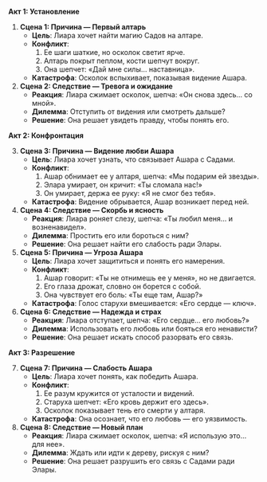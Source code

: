 **Акт 1: Установление**

1. **Сцена 1: Причина — Первый алтарь**
    - **Цель**: Лиара хочет найти магию Садов на алтаре.
    - **Конфликт**:
        1. Ее шаги шаткие, но осколок светит ярче.
        2. Алтарь покрыт пеплом, кости шепчут вокруг.
        3. Она шепчет: «Дай мне силы… наставница».
    - **Катастрофа**: Осколок вспыхивает, показывая видение Ашара.
2. **Сцена 2: Следствие — Тревога и ожидание**
    - **Реакция**: Лиара сжимает осколок, шепча: «Он снова здесь… со мной».
    - **Дилемма**: Отступить от видения или смотреть дальше?
    - **Решение**: Она решает увидеть правду, чтобы понять его.

**Акт 2: Конфронтация**

3. **Сцена 3: Причина — Видение любви Ашара**
    - **Цель**: Лиара хочет узнать, что связывает Ашара с Садами.
    - **Конфликт**:
        1. Ашар обнимает ее у алтаря, шепча: «Мы подарим ей звезды».
        2. Элара умирает, он кричит: «Ты сломала нас!»
        3. Он умирает, держа ее руку: «Я не смог без тебя».
    - **Катастрофа**: Видение обрывается, Ашар возникает перед ней.
4. **Сцена 4: Следствие — Скорбь и ясность**
    - **Реакция**: Лиара роняет слезу, шепча: «Ты любил меня… и возненавидел».
    - **Дилемма**: Простить его или бороться с ним?
    - **Решение**: Она решает найти его слабость ради Элары.
5. **Сцена 5: Причина — Угроза Ашара**
    - **Цель**: Лиара хочет защититься и понять его намерения.
    - **Конфликт**:
        1. Ашар говорит: «Ты не отнимешь ее у меня», но не двигается.
        2. Его глаза дрожат, словно он борется с собой.
        3. Она чувствует его боль: «Ты еще там, Ашар?»
    - **Катастрофа**: Голос старухи вмешивается: «Его сердце — ключ».
6. **Сцена 6: Следствие — Надежда и страх**
    - **Реакция**: Лиара отступает, шепча: «Его сердце… его любовь?»
    - **Дилемма**: Использовать его любовь или бояться его ненависти?
    - **Решение**: Она решает искать способ разорвать его связь.

**Акт 3: Разрешение**

7. **Сцена 7: Причина — Слабость Ашара**
    - **Цель**: Лиара хочет понять, как победить Ашара.
    - **Конфликт**:
        1. Ее разум кружится от усталости и видений.
        2. Старуха шепчет: «Его кровь держит его здесь».
        3. Осколок показывает тень его смерти у алтаря.
    - **Катастрофа**: Она осознает, что его любовь — его уязвимость.
8. **Сцена 8: Следствие — Новый план**
    - **Реакция**: Лиара сжимает осколок, шепча: «Я использую это… для нее».
    - **Дилемма**: Ждать или идти к дереву, рискуя с ним?
    - **Решение**: Она решает разрушить его связь с Садами ради Элары.